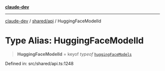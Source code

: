 [**claude-dev**](../../../README.md)

***

[claude-dev](../../../README.md) / [shared/api](../README.md) / HuggingFaceModelId

# Type Alias: HuggingFaceModelId

> **HuggingFaceModelId** = keyof *typeof* [`huggingFaceModels`](../variables/huggingFaceModels.md)

Defined in: src/shared/api.ts:1248
